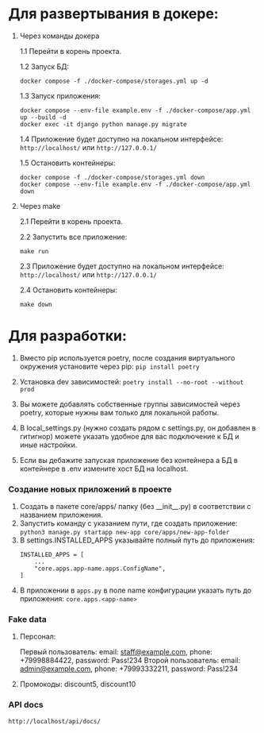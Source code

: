 # Для развертывания в докере:
1. Через команды докера

   1.1 Перейти в корень проекта.

   1.2 Запуск БД:
      ```
      docker compose -f ./docker-compose/storages.yml up -d
      ```
   1.3 Запуск приложения:
      ```
      docker compose --env-file example.env -f ./docker-compose/app.yml up --build -d
      docker exec -it django python manage.py migrate
      ```
   1.4 Приложение будет доступно на локальном интерфейсе: `http://localhost/` или `http://127.0.0.1/`
   
   1.5 Остановить контейнеры:

      ```angular2html
      docker compose -f ./docker-compose/storages.yml down
      docker compose --env-file example.env -f ./docker-compose/app.yml down
      ```
2. Через make

   2.1 Перейти в корень проекта.

   2.2 Запустить все приложение:
      ```
      make run
      ```
   2.3 Приложение будет доступно на локальном интерфейсе: `http://localhost/` или `http://127.0.0.1/`
   
   2.4 Остановить контейнеры:

      ```angular2html
      make down
      ```

# Для разработки:
1. Вместо pip используется poetry, после создания виртуального окружения установите через pip:
`pip install poetry`
2. Установка dev зависимостей:
`poetry install --no-root --without prod`

3. Вы можете добавлять собственные группы зависимостей через poetry, которые нужны вам только для локальной работы.
4. В local_settings.py (нужно создать рядом с settings.py, он добавлен в гитигнор) можете указать удобное для вас подключение к БД и иные настройки.
5. Если вы дебажите запуская приложение без контейнера а БД в контейнере в .env измените хост БД на localhost.

### Создание новых приложений в проекте
1. Создать в пакете core/apps/ папку (без \_\_init__.py) в соответствии с названием приложения.
2. Запустить команду с указанием пути, где создать приложение: `python3 manage.py startapp new-app core/apps/new-app-folder` 
3. В settings.INSTALLED_APPS указывайте полный путь до приложения:
   ```angular2html
   INSTALLED_APPS = [
       ...
       "core.apps.app-name.apps.ConfigName",
   ]
   ```
4. В приложении в `apps.py` в поле name конфигурации указать путь до приложения: `core.apps.<app-name>`

### Fake data
1. Персонал:

   Первый пользователь: email: staff@example.com, phone: +79998884422, password: Pass!234
   Второй пользователь: email: admin@example.com, phone: +79993332211, password: Pass!234

2. Промокоды: discount5, discount10

### API docs
`http://localhost/api/docs/`